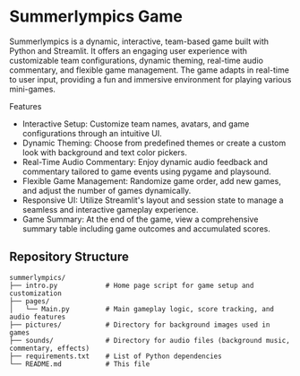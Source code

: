 # Summerlympics Game

Summerlympics is a dynamic, interactive, team-based game built with Python and Streamlit. It offers an engaging user experience with customizable team configurations, dynamic theming, real-time audio commentary, and flexible game management. The game adapts in real-time to user input, providing a fun and immersive environment for playing various mini-games.

Features
- Interactive Setup: Customize team names, avatars, and game configurations through an intuitive UI.
- Dynamic Theming: Choose from predefined themes or create a custom look with background and text color pickers.
- Real-Time Audio Commentary: Enjoy dynamic audio feedback and commentary tailored to game events using pygame and playsound.
- Flexible Game Management: Randomize game order, add new games, and adjust the number of games dynamically.
- Responsive UI: Utilize Streamlit's layout and session state to manage a seamless and interactive gameplay experience.
- Game Summary: At the end of the game, view a comprehensive summary table including game outcomes and accumulated scores.

## Repository Structure

```plaintext
summerlympics/
├── intro.py            # Home page script for game setup and customization
├── pages/
│   └── Main.py         # Main gameplay logic, score tracking, and audio features
├── pictures/           # Directory for background images used in games
├── sounds/             # Directory for audio files (background music, commentary, effects)
├── requirements.txt    # List of Python dependencies
└── README.md           # This file
